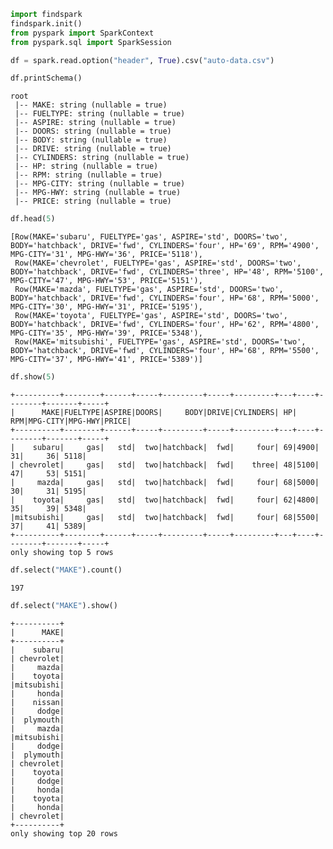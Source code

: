 

```python
import findspark
findspark.init()
from pyspark import SparkContext
from pyspark.sql import SparkSession

```


```python
df = spark.read.option("header", True).csv("auto-data.csv")
```


```python
df.printSchema()
```

    root
     |-- MAKE: string (nullable = true)
     |-- FUELTYPE: string (nullable = true)
     |-- ASPIRE: string (nullable = true)
     |-- DOORS: string (nullable = true)
     |-- BODY: string (nullable = true)
     |-- DRIVE: string (nullable = true)
     |-- CYLINDERS: string (nullable = true)
     |-- HP: string (nullable = true)
     |-- RPM: string (nullable = true)
     |-- MPG-CITY: string (nullable = true)
     |-- MPG-HWY: string (nullable = true)
     |-- PRICE: string (nullable = true)
    



```python
df.head(5)
```




    [Row(MAKE='subaru', FUELTYPE='gas', ASPIRE='std', DOORS='two', BODY='hatchback', DRIVE='fwd', CYLINDERS='four', HP='69', RPM='4900', MPG-CITY='31', MPG-HWY='36', PRICE='5118'),
     Row(MAKE='chevrolet', FUELTYPE='gas', ASPIRE='std', DOORS='two', BODY='hatchback', DRIVE='fwd', CYLINDERS='three', HP='48', RPM='5100', MPG-CITY='47', MPG-HWY='53', PRICE='5151'),
     Row(MAKE='mazda', FUELTYPE='gas', ASPIRE='std', DOORS='two', BODY='hatchback', DRIVE='fwd', CYLINDERS='four', HP='68', RPM='5000', MPG-CITY='30', MPG-HWY='31', PRICE='5195'),
     Row(MAKE='toyota', FUELTYPE='gas', ASPIRE='std', DOORS='two', BODY='hatchback', DRIVE='fwd', CYLINDERS='four', HP='62', RPM='4800', MPG-CITY='35', MPG-HWY='39', PRICE='5348'),
     Row(MAKE='mitsubishi', FUELTYPE='gas', ASPIRE='std', DOORS='two', BODY='hatchback', DRIVE='fwd', CYLINDERS='four', HP='68', RPM='5500', MPG-CITY='37', MPG-HWY='41', PRICE='5389')]




```python
df.show(5)
```

    +----------+--------+------+-----+---------+-----+---------+---+----+--------+-------+-----+
    |      MAKE|FUELTYPE|ASPIRE|DOORS|     BODY|DRIVE|CYLINDERS| HP| RPM|MPG-CITY|MPG-HWY|PRICE|
    +----------+--------+------+-----+---------+-----+---------+---+----+--------+-------+-----+
    |    subaru|     gas|   std|  two|hatchback|  fwd|     four| 69|4900|      31|     36| 5118|
    | chevrolet|     gas|   std|  two|hatchback|  fwd|    three| 48|5100|      47|     53| 5151|
    |     mazda|     gas|   std|  two|hatchback|  fwd|     four| 68|5000|      30|     31| 5195|
    |    toyota|     gas|   std|  two|hatchback|  fwd|     four| 62|4800|      35|     39| 5348|
    |mitsubishi|     gas|   std|  two|hatchback|  fwd|     four| 68|5500|      37|     41| 5389|
    +----------+--------+------+-----+---------+-----+---------+---+----+--------+-------+-----+
    only showing top 5 rows
    



```python
df.select("MAKE").count()
```




    197




```python
df.select("MAKE").show()
```

    +----------+
    |      MAKE|
    +----------+
    |    subaru|
    | chevrolet|
    |     mazda|
    |    toyota|
    |mitsubishi|
    |     honda|
    |    nissan|
    |     dodge|
    |  plymouth|
    |     mazda|
    |mitsubishi|
    |     dodge|
    |  plymouth|
    | chevrolet|
    |    toyota|
    |     dodge|
    |     honda|
    |    toyota|
    |     honda|
    | chevrolet|
    +----------+
    only showing top 20 rows
    

